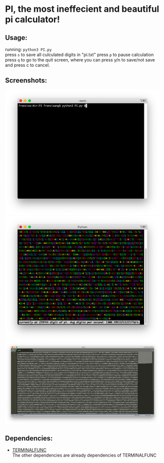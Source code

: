 # PI, the most ineffecient and beautiful pi calculator!
## Usage:
running: `python3 PI.py`  
press `s` to save all culculated digits in "pi.txt"
press `p` to pause calculation
press `q` to go to the quit screen, where you can press y/n to save/not save and press c to cancel.

## Screenshots:

![Command](https://github.com/lomnom/PI/blob/main/Screenshots/Screenshot%202021-05-20%20at%201.13.01%20PM.png)
![Running](https://github.com/lomnom/PI/blob/main/Screenshots/Screenshot%202021-05-20%20at%201.13.06%20PM.png)
![output](https://github.com/lomnom/PI/blob/main/Screenshots/Screenshot%202021-05-20%20at%201.13.29%20PM.png)

## Dependencies:
- [TERMINALFUNC](https://github.com/lomnom/TERMINALFUNC)  
The other dependencies are already dependencies of TERMINALFUNC
